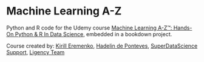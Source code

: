 # Machine Learning A-Z

Python and R code for the Udemy course [Machine Learning A-Z™: Hands-On Python & R In Data Science](https://www.udemy.com/course/machinelearning/), embedded in a bookdown project.

Course created by: [Kirill Eremenko](https://www.udemy.com/course/machinelearning/#instructor-1), [Hadelin de Ponteves](https://www.udemy.com/course/machinelearning/#instructor-2), [SuperDataScience Support](https://www.udemy.com/course/machinelearning/#instructor-3), [Ligency Team](https://www.udemy.com/course/machinelearning/#instructor-4)
